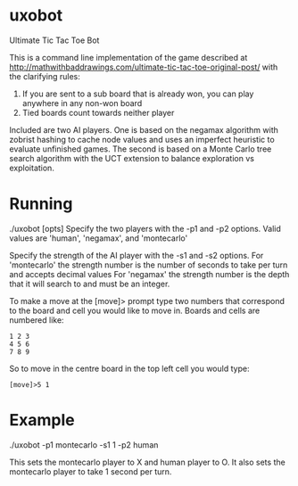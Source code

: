 # uxobot
Ultimate Tic Tac Toe Bot

This is a command line implementation of the game described at http://mathwithbaddrawings.com/ultimate-tic-tac-toe-original-post/
with the clarifying rules:

1. If you are sent to a sub board that is already won, you can play anywhere in any non-won board
2. Tied boards count towards neither player

Included are two AI players. One is based on the negamax algorithm with zobrist hashing to cache node values and uses an imperfect heuristic to evaluate unfinished games.
The second is based on a Monte Carlo tree search algorithm with the UCT extension to balance exploration vs exploitation.

# Running
./uxobot [opts]
Specify the two players with the -p1 and -p2 options. Valid values are 'human', 'negamax', and 'montecarlo'

Specify the strength of the AI player with the -s1 and -s2 options.
For 'montecarlo' the strength number is the number of seconds to take per turn and accepts decimal values
For 'negamax' the strength number is the depth that it will search to and must be an integer.

To make a move at the [move]> prompt type two numbers that correspond to the board and cell you would like to move in. Boards and cells are numbered like:
```
1 2 3
4 5 6
7 8 9
```
So to move in the centre board in the top left cell you would type:
```
[move]>5 1
```
# Example
./uxobot -p1 montecarlo -s1 1 -p2 human

This sets the montecarlo player to X and human player to O. It also sets the montecarlo player to take 1 second per turn.
